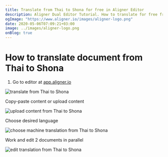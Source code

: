 ```yaml
---
title: Translate from Thai to Shona for free in Aligner Editor
description: Aligner Dual Editor Tutorial. How to translate for free from Thai to Shona. Aligner is multilingual document management platform. 
ogImage: "https://www.aligner.io/images/aligner-logo.png"
date: 2020-05-06T07:09:21+03:00
image: ../images/aligner-logo.png
onBlog: true
---
```


# How to translate document from Thai to Shona

1. Go to editor at [app.aligner.io](https://app.aligner.io "Aligner App web page")

![translate from Thai to Shona](../aligner-blank-editor.png "translate from Thai to Shona")

Copy-paste content or upload content

![upload content from Thai to Shona](../aligner-uploaded-document.png "upload content from Thai to Shona")

Choose desired language

![choose machine translation from Thai to Shona](../aligner-language-dropdown.png "choose machine translation from Thai to Shona")

Work and edit 2 documents in parallel

![edit translation from Thai to Shona](../aligner-double-sitded-editor.png "edit translation from Thai to Shona")

